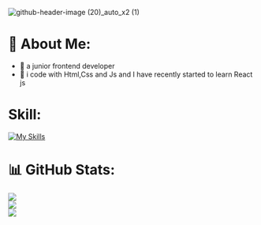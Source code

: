 ![github-header-image (20)_auto_x2 (1)](https://github.com/alirezaStee/gitTest/assets/133322924/f1981810-bdd0-48bb-ae26-d7811edbca05)
# 💫 About Me:
- 👀 a junior frontend developer
- 🌱 i code with Html,Css and Js and I have recently started to learn React js


#  Skill:
[![My Skills](https://skillicons.dev/icons?i=js,html,css,tailwind,react)](https://skillicons.dev)
# 📊 GitHub Stats:
![](https://github-readme-stats.vercel.app/api?username=alirezaStee&theme=vue&hide_border=false&include_all_commits=false&count_private=false)<br/>
![](https://github-readme-streak-stats.herokuapp.com/?user=alirezaStee&theme=vue&hide_border=false)<br/>
![](https://github-readme-stats.vercel.app/api/top-langs/?username=alirezaStee&theme=vue&hide_border=false&include_all_commits=false&count_private=false&layout=compact)

<!-- Proudly created with GPRM ( https://gprm.itsvg.in ) -->
